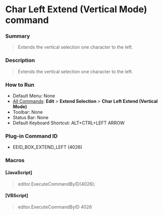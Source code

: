 # Char Left Extend (Vertical Mode) command

### Summary

> Extends the vertical selection one character to the left.

### Description

> Extends the vertical selection one character to the left.

### How to Run

- Default Menu: None
- [All Commands](../tools/all_commands): **Edit** \> **Extend Selection**
\> **Char Left Extend (Vertical Mode)**
- Toolbar: None
- Status Bar: None
- Default Keyboard Shortcut: ALT+CTRL+LEFT ARROW

### Plug-in Command ID

- EEID\_BOX\_EXTEND\_LEFT (4026)

### Macros

#### \[JavaScript\]

> editor.ExecuteCommandByID(4026);

#### \[VBScript\]

> editor.ExecuteCommandByID 4026

